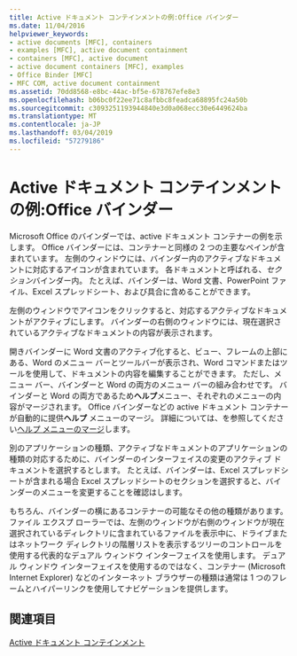 ```yaml
---
title: Active ドキュメント コンテインメントの例:Office バインダー
ms.date: 11/04/2016
helpviewer_keywords:
- active documents [MFC], containers
- examples [MFC], active document containment
- containers [MFC], active document
- active document containers [MFC], examples
- Office Binder [MFC]
- MFC COM, active document containment
ms.assetid: 70dd8568-e8bc-44ac-bf5e-678767efe8e3
ms.openlocfilehash: b06bc0f22ee71c8afbbc8feadca68895fc24a50b
ms.sourcegitcommit: c3093251193944840e3d0a068ecc30e6449624ba
ms.translationtype: MT
ms.contentlocale: ja-JP
ms.lasthandoff: 03/04/2019
ms.locfileid: "57279186"
---
```

# <a name="example-of-active-document-containment-office-binder"></a>Active ドキュメント コンテインメントの例:Office バインダー

Microsoft Office のバインダーでは、active ドキュメント コンテナーの例を示します。 Office バインダーには、コンテナーと同様の 2 つの主要なペインが含まれています。 左側のウィンドウには、バインダー内のアクティブなドキュメントに対応するアイコンが含まれています。 各ドキュメントと呼ばれる、*セクション*バインダー内。 たとえば、バインダーは、Word 文書、PowerPoint ファイル、Excel スプレッドシート、および具合に含めることができます。

左側のウィンドウでアイコンをクリックすると、対応するアクティブなドキュメントがアクティブにします。 バインダーの右側のウィンドウには、現在選択されているアクティブなドキュメントの内容が表示されます。

開きバインダーに Word 文書のアクティブ化すると、ビュー、フレームの上部にある、Word のメニュー バーとツールバーが表示され、Word コマンドまたはツールを使用して、ドキュメントの内容を編集することができます。 ただし、メニュー バー、バインダーと Word の両方のメニュー バーの組み合わせです。 バインダーと Word の両方であるため**ヘルプ**メニュー、それぞれのメニューの内容がマージされます。 Office バインダーなどの active ドキュメント コンテナーが自動的に提供**ヘルプ** メニューのマージ。 詳細については、を参照してください[ヘルプ メニューのマージ](../mfc/help-menu-merging.md)します。

別のアプリケーションの種類、アクティブなドキュメントのアプリケーションの種類の対応するために、バインダーのインターフェイスの変更のアクティブ ドキュメントを選択するとします。 たとえば、バインダーは、Excel スプレッドシートが含まれる場合 Excel スプレッドシートのセクションを選択すると、バインダーのメニューを変更することを確認はします。

もちろん、バインダーの横にあるコンテナーの可能なその他の種類があります。 ファイル エクスプ ローラーでは、左側のウィンドウが右側のウィンドウが現在選択されているディレクトリに含まれているファイルを表示中に、ドライブまたはネットワーク ディレクトリの階層リストを表示するツリーのコントロールを使用する代表的なデュアル ウィンドウ インターフェイスを使用します。 デュアル ウィンドウ インターフェイスを使用するのではなく、コンテナー (Microsoft Internet Explorer) などのインターネット ブラウザーの種類は通常は 1 つのフレームとハイパーリンクを使用してナビゲーションを提供します。

## <a name="see-also"></a>関連項目

[Active ドキュメント コンテインメント](../mfc/active-document-containment.md)
